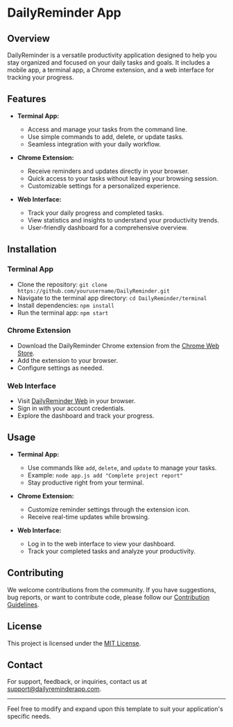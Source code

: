 # DailyReminder App

## Overview

DailyReminder is a versatile productivity application designed to help you stay organized and focused on your daily tasks and goals. It includes a mobile app, a terminal app, a Chrome extension, and a web interface for tracking your progress.

## Features

- **Terminal App:**
  - Access and manage your tasks from the command line.
  - Use simple commands to add, delete, or update tasks.
  - Seamless integration with your daily workflow.

- **Chrome Extension:**
  - Receive reminders and updates directly in your browser.
  - Quick access to your tasks without leaving your browsing session.
  - Customizable settings for a personalized experience.

- **Web Interface:**
  - Track your daily progress and completed tasks.
  - View statistics and insights to understand your productivity trends.
  - User-friendly dashboard for a comprehensive overview.

## Installation

### Terminal App

- Clone the repository: `git clone https://github.com/yourusername/DailyReminder.git`
- Navigate to the terminal app directory: `cd DailyReminder/terminal`
- Install dependencies: `npm install`
- Run the terminal app: `npm start`

### Chrome Extension

- Download the DailyReminder Chrome extension from the [Chrome Web Store](#).
- Add the extension to your browser.
- Configure settings as needed.

### Web Interface

- Visit [DailyReminder Web](#) in your browser.
- Sign in with your account credentials.
- Explore the dashboard and track your progress.

## Usage

- **Terminal App:**
  - Use commands like `add`, `delete`, and `update` to manage your tasks.
  - Example: `node app.js add "Complete project report"`
  - Stay productive right from your terminal.

- **Chrome Extension:**
  - Customize reminder settings through the extension icon.
  - Receive real-time updates while browsing.

- **Web Interface:**
  - Log in to the web interface to view your dashboard.
  - Track your completed tasks and analyze your productivity.

## Contributing

We welcome contributions from the community. If you have suggestions, bug reports, or want to contribute code, please follow our [Contribution Guidelines](CONTRIBUTING.md).

## License

This project is licensed under the [MIT License](LICENSE).

## Contact

For support, feedback, or inquiries, contact us at <support@dailyreminderapp.com>.

---

Feel free to modify and expand upon this template to suit your application's specific needs.
